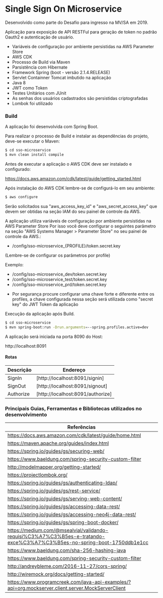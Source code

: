 # Single Sign On Microservice

Desenvolvido como parte do Desafio para ingresso na MV/SA em 2019.

Aplicação para exposição de API RESTFul para geração de token no padrão Oauth2 e autenticação de usuário.

  - Variáveis de configuração por ambiente persistidas na AWS Parameter Store
  - AWS CDK
  - Processo de Build via Maven
  - Parsistência com Hibernate
  - Framework Spring (boot - versão 2.1.4.RELEASE)
  - Servlet Containner Tomcat imbutido na aplicação
  - Java 8
  - JWT como Token
  - Testes Unitários com JUnit
  - As senhas dos usuários cadastrados são persistidas criptografadas
  - Lombok foi utilizado

### Build

A aplicação foi desenvolvida com Spring Boot.

Para realizar o processo de Build e instalar as dependências do projeto, deve-se executar o Maven:

```sh
$ cd sso-microservice
$ mvn clean install compile
```
Antes de executar a aplicação o AWS CDK deve ser instalado e configurado:

https://docs.aws.amazon.com/cdk/latest/guide/getting_started.html

Após instalação do AWS CDK lembre-se de configurá-lo em seu ambiente:

```sh
$ aws configure
```
Serão solicitados sua "aws_access_key_id" e "aws_secret_access_key" que devem ser obtidas na seção IAM do seu painel de controle da AWS.

A aplicação utiliza variáveis de configuração por ambiente persistidas na AWS Parameter Store
Por isso você deve configurar o seguintes parâmetro na seção "AWS Systems Manager > Parameter Store" no seu painel de controle da AWS.:

- /config/sso-microservice_{PROFILE}/token.secret.key

(Lembre-se de configurar os parâmetros por profile)

Exemplo:

- /config/sso-microservice_dev/token.secret.key
- /config/sso-microservice_test/token.secret.key
- /config/sso-microservice_prd/token.secret.key

* Por segurança procure configurar uma chave forte e diferente entre os profiles, a chave configurada nessa seção será utilizada como "secret key" do JWT Token da aplicação

Execução da aplicação após Build.

```sh
$ cd sso-microservice
$ mvn spring-boot:run -Drun.arguments=--spring.profiles.active=dev
```
A aplicação será iniciada na porta 8090 do Host:

http://localhost:8091

#### Rotas

| Descrição | Endereço 							|
| --------- | --------------------------------	|
| SignIn    | [http://localhost:8091/signin] 	|
| SignOut   | [http://localhost:8091/signout] 	|
| Authorize | [http://localhost:8091/authorize] |

### Principais Guias, Ferramentas e Bibliotecas utilizados no desenvolvimento	

| Referências |
| ------ |
| https://docs.aws.amazon.com/cdk/latest/guide/home.html |
| https://maven.apache.org/guides/index.html |
| https://spring.io/guides/gs/securing-web/ 
| https://www.baeldung.com/spring-security-custom-filter |
| http://modelmapper.org/getting-started/ |
| https://projectlombok.org/ |
| https://spring.io/guides/gs/authenticating-ldap/ |
| https://spring.io/guides/gs/rest-service/ |
| https://spring.io/guides/gs/serving-web-content/ |
| https://spring.io/guides/gs/accessing-data-rest/ | 
| https://spring.io/guides/gs/accessing-neo4j-data-rest/ |
| https://spring.io/guides/gs/spring-boot-docker/ |
| https://medium.com/@msealvial/validando-requisi%C3%A7%C3%B5es-e-tratando-exce%C3%A7%C3%B5es-no-spring-boot-1750ddb1e1cc |
| https://www.baeldung.com/sha-256-hashing-java |
| https://www.baeldung.com/spring-security-custom-filter |
| http://andreybleme.com/2016-11-27/cors-spring/ |
| http://wiremock.org/docs/getting-started/ |
| https://www.programcreek.com/java-api-examples/?api=org.mockserver.client.server.MockServerClient |

